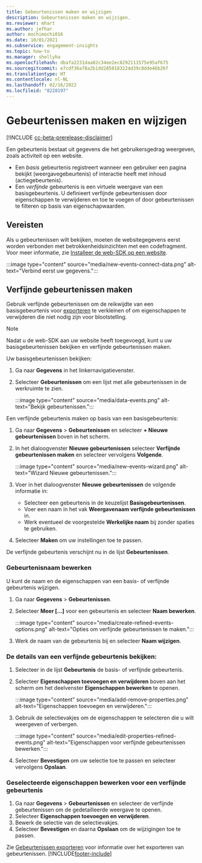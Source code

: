 ```yaml
---
title: Gebeurtenissen maken en wijzigen
description: Gebeurtenissen maken en wijzigen.
ms.reviewer: mhart
ms.author: jefhar
author: mochimochi016
ms.date: 10/01/2021
ms.subservice: engagement-insights
ms.topic: how-to
ms.manager: shellyha
ms.openlocfilehash: dbafa2231daa82c34ee2ec8292111575e95af675
ms.sourcegitcommit: e7cdf36a78a2b1dd2850183224d39c8dde46b26f
ms.translationtype: HT
ms.contentlocale: nl-NL
ms.lasthandoff: 02/16/2022
ms.locfileid: "8228197"
---
```

# <a name="create-and-modify-events"></a>Gebeurtenissen maken en wijzigen

[!INCLUDE [cc-beta-prerelease-disclaimer](includes/cc-beta-prerelease-disclaimer.md)]

Een gebeurtenis bestaat uit gegevens die het gebruikersgedrag weergeven, zoals activiteit op een website.

- Een *basis* gebeurtenis registreert wanneer een gebruiker een pagina bekijkt (weergavegebeurtenis) of interactie heeft met inhoud (actiegebeurtenis).
- Een *verfijnde* gebeurtenis is een virtuele weergave van een basisgebeurtenis. U definieert verfijnde gebeurtenissen door eigenschappen te verwijderen en toe te voegen of door gebeurtenissen te filteren op basis van eigenschapwaarden.

## <a name="prerequisites"></a>Vereisten

Als u gebeurtenissen wilt bekijken, moeten de websitegegevens eerst worden verbonden met betrokkenheidsinzichten met een codefragment. Voor meer informatie, zie [Installeer de web-SDK op een website](instrument-website.md).

 :::image type="content" source="media/new-events-connect-data.png" alt-text="Verbind eerst uw gegevens.":::

## <a name="create-refined-events"></a>Verfijnde gebeurtenissen maken

Gebruik verfijnde gebeurtenissen om de reikwijdte van een basisgebeurtenis voor [exporteren](export-events.md) te verkleinen of om eigenschappen te verwijderen die niet nodig zijn voor blootstelling.

> [!NOTE]
> Nadat u de web-SDK aan uw website heeft toegevoegd, kunt u uw basisgebeurtenissen bekijken en verfijnde gebeurtenissen maken. 

Uw basisgebeurtenissen bekijken:

1. Ga naar **Gegevens** in het linkernavigatievenster.

1. Selecteer **Gebeurtenissen** om een lijst met alle gebeurtenissen in de werkruimte te zien.

    :::image type="content" source="media/data-events.png" alt-text="Bekijk gebeurtenissen.":::

Een verfijnde gebeurtenis maken op basis van een basisgebeurtenis: 

1. Ga naar **Gegevens** > **Gebeurtenissen** en selecteer **+ Nieuwe gebeurtenissen** boven in het scherm.

1. In het dialoogvenster **Nieuwe gebeurtenissen** selecteer **Verfijnde gebeurtenissen maken** en selecteer vervolgens **Volgende**.
   
     :::image type="content" source="media/new-events-wizard.png" alt-text="Wizard Nieuwe gebeurtenissen.":::
     
1. Voer in het dialoogvenster **Nieuwe gebeurtenissen** de volgende informatie in:

   - Selecteer een gebeurtenis in de keuzelijst **Basisgebeurtenissen**.
   - Voer een naam in het vak **Weergavenaam verfijnde gebeurtenissen** in.
   - Werk eventueel de voorgestelde **Werkelijke naam** bij zonder spaties te gebruiken.

1. Selecteer **Maken** om uw instellingen toe te passen.

De verfijnde gebeurtenis verschijnt nu in de lijst **Gebeurtenissen**.

### <a name="edit-event-name"></a>Gebeurtenisnaam bewerken

U kunt de naam en de eigenschappen van een basis- of verfijnde gebeurtenis wijzigen.

1. Ga naar **Gegevens** > **Gebeurtenissen**. 

1. Selecteer **Meer [...]** voor een gebeurtenis en selecteer **Naam bewerken**.
    
     :::image type="content" source="media/create-refined-events-options.png" alt-text="Opties om verfijnde gebeurtenissen te maken.":::

3. Werk de naam van de gebeurtenis bij en selecteer **Naam wijzigen**.

### <a name="view-the-details-of-a-refined-event"></a>De details van een verfijnde gebeurtenis bekijken:

1. Selecteer in de lijst **Gebeurtenis** de basis- of verfijnde gebeurtenis. 

1. Selecteer **Eigenschappen toevoegen en verwijderen** boven aan het scherm om het deelvenster **Eigenschappen bewerken** te openen. 

     :::image type="content" source="media/add-remove-properties.png" alt-text="Eigenschappen toevoegen en verwijderen.":::

1. Gebruik de selectievakjes om de eigenschappen te selecteren die u wilt weergeven of verbergen. 

   :::image type="content" source="media/edit-properties-refined-events.png" alt-text="Eigenschappen voor verfijnde gebeurtenissen bewerken.":::

1. Selecteer **Bevestigen** om uw selectie toe te passen en selecteer vervolgens **Opslaan**.


### <a name="edit-selected-properties-for-a-refined-event"></a>Geselecteerde eigenschappen bewerken voor een verfijnde gebeurtenis

1. Ga naar **Gegevens** > **Gebeurtenissen** en selecteer de verfijnde gebeurtenissen om de gedetailleerde weergave te openen.
1. Selecteer **Eigenschappen toevoegen en verwijderen**. 
1. Bewerk de selectie van de selectievakjes.
1. Selecteer **Bevestigen** en daarna **Opslaan** om de wijzigingen toe te passen.

Zie [Gebeurtenissen exporteren](export-events.md) voor informatie over het exporteren van gebeurtenissen.
[!INCLUDE[footer-include](../includes/footer-banner.md)]
